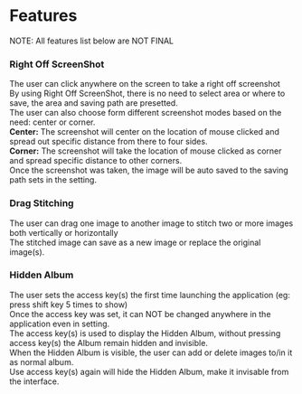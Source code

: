 # Features
NOTE: All features list below are NOT FINAL <br>

### Right Off ScreenShot
The user can click anywhere on the screen to take a right off screenshot <br>
By using Right Off ScreenShot, there is no need to select area or where to save, the area and saving path are presetted. <br>
The user can also choose form different screenshot modes based on the need: center or corner. <br>
**Center:** The screenshot will center on the location of mouse clicked and spread out specific distance from there to four sides. <br>
**Corner:** The screenshot will take the location of mouse clicked as corner and spread specific distance to other corners. <br>
Once the screenshot was taken, the image will be auto saved to the saving path sets in the setting.

### Drag Stitching
The user can drag one image to another image to stitch two or more images both vertically or horizontally <br>
The stitched image can save as a new image or replace the original image(s).

### Hidden Album 
The user sets the access key(s) the first time launching the application (eg: press shift key 5 times to show) <br>
Once the access key was set, it can NOT be changed anywhere in the application even in setting. <br>
The access key(s) is used to display the Hidden Album, without pressing access key(s) the Album remain hidden and invisible. <br>
When the Hidden Album is visible, the user can add or delete images to/in it as normal album. <br>
Use access key(s) again will hide the Hidden Album, make it invisable from the interface.
